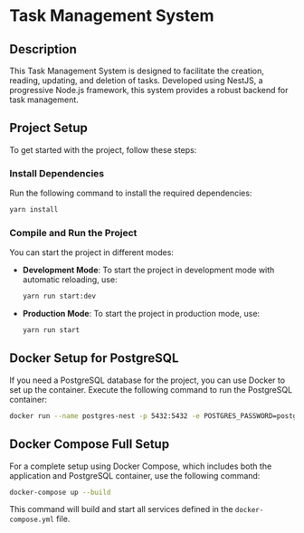 
# Task Management System

## Description

This Task Management System is designed to facilitate the creation, reading, updating, and deletion of tasks. Developed using NestJS, a progressive Node.js framework, this system provides a robust backend for task management.

## Project Setup

To get started with the project, follow these steps:

### Install Dependencies

Run the following command to install the required dependencies:

```bash
yarn install
```

### Compile and Run the Project

You can start the project in different modes:

- **Development Mode**: To start the project in development mode with automatic reloading, use:

  ```bash
  yarn run start:dev
  ```

- **Production Mode**: To start the project in production mode, use:

  ```bash
  yarn run start
  ```

## Docker Setup for PostgreSQL

If you need a PostgreSQL database for the project, you can use Docker to set up the container. Execute the following command to run the PostgreSQL container:

```bash
docker run --name postgres-nest -p 5432:5432 -e POSTGRES_PASSWORD=postgres -d postgres
```

## Docker Compose Full Setup

For a complete setup using Docker Compose, which includes both the application and PostgreSQL container, use the following command:

```bash
docker-compose up --build
```

This command will build and start all services defined in the `docker-compose.yml` file.

